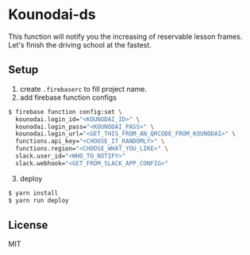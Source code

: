 # Kounodai-ds
This function will notify you the increasing of reservable lesson frames.
Let's finish the driving school at the fastest.

## Setup
1. create `.firebaserc` to fill project name.
2. add firebase function configs
  ```sh
  $ firebase function config:set \
    kounodai.login_id="<KOUNODAI_ID>" \
    kounodai.login_pass="<KOUNODAI_PASS>" \
    kounodai.login_url="<GET_THIS_FROM_AN_QRCODE_FROM_KOUNODAI>" \
    functions.api_key="<CHOOSE_IT_RANDOMLY>" \
    functions.region="<CHOOSE_WHAT_YOU_LIKE>" \
    slack.user_id="<WHO_TO_NOTIFY>"
    slack.webhook="<GET_FROM_SLACK_APP_CONFIG>"
  ```
3. deploy
  ```sh
  $ yarn install
  $ yarn run deploy
  ```

## License
MIT

